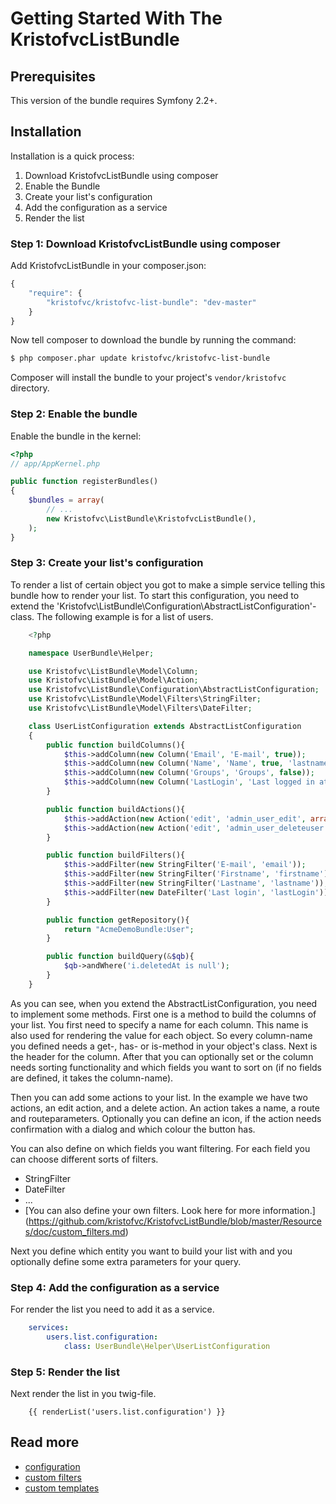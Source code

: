 Getting Started With The KristofvcListBundle
============================================

## Prerequisites

This version of the bundle requires Symfony 2.2+.

## Installation

Installation is a quick process:

1. Download KristofvcListBundle using composer
2. Enable the Bundle
3. Create your list's configuration
4. Add the configuration as a service
5. Render the list

### Step 1: Download KristofvcListBundle using composer

Add KristofvcListBundle in your composer.json:

```js
{
    "require": {
        "kristofvc/kristofvc-list-bundle": "dev-master"
    }
}
```

Now tell composer to download the bundle by running the command:

``` bash
$ php composer.phar update kristofvc/kristofvc-list-bundle
```

Composer will install the bundle to your project's `vendor/kristofvc` directory.

### Step 2: Enable the bundle

Enable the bundle in the kernel:

``` php
<?php
// app/AppKernel.php

public function registerBundles()
{
    $bundles = array(
        // ...
        new Kristofvc\ListBundle\KristofvcListBundle(),
    );
}
```

### Step 3: Create your list's configuration

To render a list of certain object you got to make a simple service telling this bundle how to render your list. To start this configuration, you need to extend the 'Kristofvc\ListBundle\Configuration\AbstractListConfiguration'-class.
The following example is for a list of users.

```php
    <?php

    namespace UserBundle\Helper;

    use Kristofvc\ListBundle\Model\Column;
    use Kristofvc\ListBundle\Model\Action;
    use Kristofvc\ListBundle\Configuration\AbstractListConfiguration;
    use Kristofvc\ListBundle\Model\Filters\StringFilter;
    use Kristofvc\ListBundle\Model\Filters\DateFilter;

    class UserListConfiguration extends AbstractListConfiguration
    {
        public function buildColumns(){
            $this->addColumn(new Column('Email', 'E-mail', true));
            $this->addColumn(new Column('Name', 'Name', true, 'lastname, i.firstname'));
            $this->addColumn(new Column('Groups', 'Groups', false));
            $this->addColumn(new Column('LastLogin', 'Last logged in at', true)); 
        }

        public function buildActions(){
            $this->addAction(new Action('edit', 'admin_user_edit', array('Id'), 'icon-edit'));
            $this->addAction(new Action('edit', 'admin_user_deleteuser', array('Id'), 'icon-trash', true, 'danger', true));
        }

        public function buildFilters(){
            $this->addFilter(new StringFilter('E-mail', 'email'));
            $this->addFilter(new StringFilter('Firstname', 'firstname'));
            $this->addFilter(new StringFilter('Lastname', 'lastname'));
            $this->addFilter(new DateFilter('Last login', 'lastLogin'));
        }

        public function getRepository(){
            return "AcmeDemoBundle:User";
        }

        public function buildQuery(&$qb){
            $qb->andWhere('i.deletedAt is null');
        }
    }
```

As you can see, when you extend the AbstractListConfiguration, you need to implement some methods. 
First one is a method to build the columns of your list. You first need to specify a name for each column. This name is also used for rendering the value for each object. So every column-name you defined needs a get-, has- or is-method in your object's class.
Next is the header for the column. After that you can optionally set or the column needs sorting functionality and which fields you want to sort on (if no fields are defined, it takes the column-name).

Then you can add some actions to your list. In the example we have two actions, an edit action, and a delete action. An action takes a name, a route and routeparameters. Optionally you can define an icon, if the action needs confirmation with a dialog and which colour the button has.

You can also define on which fields you want filtering. For each field you can choose different sorts of filters.

- StringFilter
- DateFilter
- ...
- [You can also define your own filters. Look here for more information.] (https://github.com/kristofvc/KristofvcListBundle/blob/master/Resources/doc/custom_filters.md) 

Next you define which entity you want to build your list with and you optionally define some extra parameters for your query.

### Step 4: Add the configuration as a service

For render the list you need to add it as a service.

```yml
    services:
        users.list.configuration:
            class: UserBundle\Helper\UserListConfiguration
```

### Step 5: Render the list

Next render the list in you twig-file.

```twig
    {{ renderList('users.list.configuration') }}
```
 
## Read more 
- [configuration](https://github.com/kristofvc/KristofvcListBundle/blob/master/Resources/doc/configuration.md)
- [custom filters](https://github.com/kristofvc/KristofvcListBundle/blob/master/Resources/doc/custom_filters.md)
- [custom templates](https://github.com/kristofvc/KristofvcListBundle/blob/master/Resources/doc/custom_templates.md)
